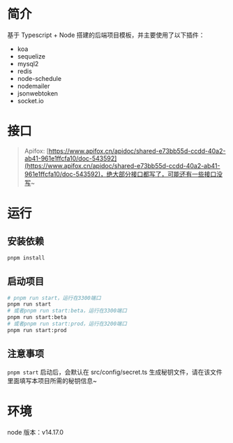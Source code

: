 # 简介

基于 Typescript + Node 搭建的后端项目模板，并主要使用了以下插件：

- koa
- sequelize
- mysql2
- redis
- node-schedule
- nodemailer
- jsonwebtoken
- socket.io

# 接口

> Apifox: [https://www.apifox.cn/apidoc/shared-e73bb55d-ccdd-40a2-ab41-961e1ffcfa10/doc-543592](https://www.apifox.cn/apidoc/shared-e73bb55d-ccdd-40a2-ab41-961e1ffcfa10/doc-543592)，绝大部分接口都写了，可能还有一些接口没写~

# 运行

## 安装依赖

```bash
pnpm install
```

## 启动项目

```bash
# pnpm run start，运行在3300端口
pnpm run start
# 或者pnpm run start:beta，运行在3300端口
pnpm run start:beta
# 或者pnpm run start:prod，运行在3200端口
pnpm run start:prod
```

## 注意事项

`pnpm start` 启动后，会默认在 src/config/secret.ts 生成秘钥文件，请在该文件里面填写本项目所需的秘钥信息~

# 环境

node 版本：v14.17.0

